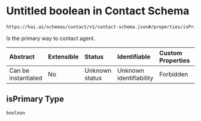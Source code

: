 # Untitled boolean in Contact Schema

```txt
https://hai.ai/schemas/contact/v1/contact-schema.json#/properties/isPrimary
```

Is the primary way to contact agent.

| Abstract            | Extensible | Status         | Identifiable            | Custom Properties | Additional Properties | Access Restrictions | Defined In                                                                                                                       |
| :------------------ | :--------- | :------------- | :---------------------- | :---------------- | :-------------------- | :------------------ | :------------------------------------------------------------------------------------------------------------------------------- |
| Can be instantiated | No         | Unknown status | Unknown identifiability | Forbidden         | Allowed               | none                | [contact.schema.json\*](../../https:/hai.ai/schemas/=./schemas/components/contact/v1/contact.schema.json "open original schema") |

## isPrimary Type

`boolean`
